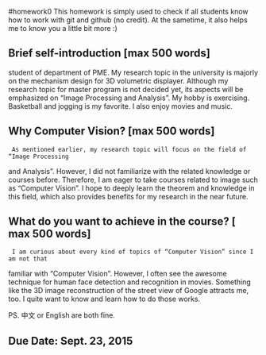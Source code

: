#homework0
This homework is simply used to check if all students know how to work with git and github (no credit).
At the sametime, it also helps me to know you a little bit more :)

## Brief self-introduction [max 500 words]
     
student of department of PME. My research topic in the university is majorly on the mechanism
design for 3D volumetric displayer. Although my research topic for master program is not decided
yet, its aspects will be emphasized on “Image Processing and Analysis”.
     My hobby is exercising. Basketball and jogging is my favorite. I also enjoy movies and music.

## Why Computer Vision? [max 500 words]
     As mentioned earlier, my research topic will focus on the field of “Image Processing
and Analysis”. However, I did not familiarize with the related knowledge or courses before.
Therefore, I am eager to take courses related to image such as “Computer Vision”. I hope to
deeply learn the theorem and knowledge in this field, which also provides benefits for my
research in the near future.
     
## What do you want to achieve in the course? [ max 500 words]
     I am curious about every kind of topics of “Computer Vision” since I am not that
familiar with “Computer Vision”. However, I often see the awesome technique for human
face detection and recognition in movies. Something like the 3D image reconstruction
of the street view of Google attracts me, too. I quite want to know and learn how to
do those works.
     
PS. 中文 or English are both fine.

## Due Date: Sept. 23, 2015
